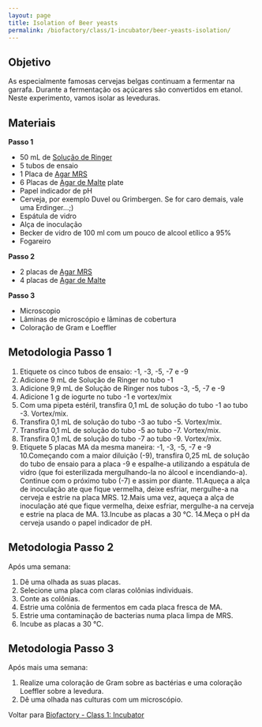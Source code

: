 ```yaml
---
layout: page
title: Isolation of Beer yeasts
permalink: /biofactory/class/1-incubator/beer-yeasts-isolation/
---
```


## Objetivo

As especialmente famosas cervejas belgas continuam a fermentar na garrafa. Durante a fermentação os açúcares são convertidos em etanol. Neste experimento, vamos isolar as leveduras.

## Materiais

**Passo 1**

* 50 mL de [Solução de Ringer](/biofactory/annex/cultivation-media/ringers-solution/)
* 5 tubos de ensaio
* 1 Placa de [Agar MRS](/biofactory/annex/cultivation-media/mrs-agar/)
* 6 Placas de [Agar de Malte](/biofactory/annex/cultivation-media/malt-agar/) plate
* Papel indicador de pH
* Cerveja, por exemplo Duvel ou Grimbergen. Se for caro demais, vale uma Erdinger…;)
* Espátula de vidro
* Alça de inoculação
* Becker de vidro de 100 ml com um pouco de alcool etílico a 95%
* Fogareiro

**Passo 2**

* 2 placas de [Agar MRS](/biofactory/annex/cultivation-media/mrs-agar/)
* 4 placas de [Agar de Malte](/biofactory/annex/cultivation-media/malt-agar/)

**Passo 3**

* Microscopio
* Lâminas de microscópio e lâminas de cobertura
* Coloração de Gram e Loeffler

## Metodologia Passo 1

1. Etiquete os cinco tubos de ensaio: -1, -3, -5, -7 e -9
2. Adicione 9 mL de Solução de Ringer no tubo -1
3. Adicione 9,9 mL de Solução de Ringer nos tubos -3, -5, -7 e -9
4. Adicione 1 g de iogurte no tubo -1 e vortex/mix
5. Com uma pipeta estéril, transfira 0,1 mL de solução do tubo -1 ao tubo -3. Vortex/mix.
6. Transfira 0,1 mL de solução do tubo -3 ao tubo -5. Vortex/mix.
7. Transfira 0,1 mL de solução do tubo -5 ao tubo -7. Vortex/mix.
8. Transfira 0,1 mL de solução do tubo -7 ao tubo -9. Vortex/mix.
9. Etiquete 5 placas MA da mesma maneira: -1, -3, -5, -7 e -9
10.Começando com a maior diluição (-9), transfira 0,25 mL de solução do tubo de ensaio para a placa -9 e espalhe-a utilizando a espátula de vidro (que foi esterilizada mergulhando-la no álcool e incendiando-a). Continue com o próximo tubo (-7) e assim por diante.
11.Aqueça a alça de inoculação ate que fique vermelha, deixe esfriar, mergulhe-a na cerveja e estrie na placa MRS.
12.Mais uma vez, aqueça a alça de inoculação até que fique vermelha, deixe esfriar, mergulhe-a na cerveja e estrie na placa de MA.
13.Incube as placas a 30 °C.
14.Meça o pH da cerveja usando o papel indicador de pH.

## Metodologia Passo 2
Após uma semana:

1. Dê uma olhada as suas placas.
2. Selecione uma placa com claras colônias individuais.
3. Conte as colônias.
4. Estrie uma colônia de fermentos em cada placa fresca de MA.
5. Estrie uma contaminação de bacterias numa placa limpa de MRS.
6. Incube as placas a 30 °C.

## Metodologia Passo 3
Após mais uma semana:

1. Realize uma coloração de Gram sobre as bactérias e uma coloração Loeffler sobre a levedura.
2. Dê uma olhada nas culturas com um microscópio.

Voltar para [Biofactory - Class 1: Incubator](/biofactory/class/1-incubator/)
